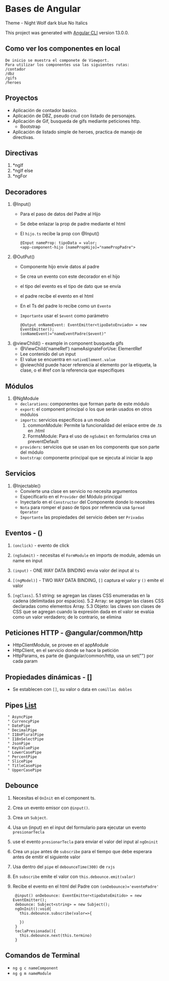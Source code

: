 # Bases de Angular

Theme  - Night Wolf dark blue No Italics

This project was generated with [Angular CLI](https://github.com/angular/angular-cli) version 13.0.0.

## Como ver los componentes en local

    De inicio se muestra el componete de Viewport.
    Para utilizar los componentes usa las siguientes rutas:
    /contador
    /dbz
    /gifs
    /heroes

## Proyectos

- Aplicación de contador basico.
- Aplicación de DBZ, pseudo crud con listado de personajes.
- Aplicación de Gif, busqueda de gifs mediante peticiones http.
  - Bootstrap
- Aplicación de listado simple de heroes, practica de manejo de directivas.

## Directivas

1. *ngIf
2. *ngIf else
3. *ngFor

## Decoradores

1. @Input()
    - Para el paso de datos del Padre al Hijo
    - Se debe enlazar la prop de padre mediante el html
    - El `hijo.ts` recibe la prop con @Input()

          @Input nameProp: tipoData = valor;
          <app-component-hijo [namePropHijo]="namePropPadre">

2. @OutPut()
    - Componente hijo envíe datos al padre
    - Se crea un evento con este decorador en el hijo
    - el tipo del evento es el tipo de dato que se envía
    - el padre recibe el evento en el html
    - En el Ts del padre lo recibe como un `Evento`
    - `Importante` usar el `$event` como parámetro
  
          @Output onNameEvent: EventEmitter<tipoDatoEnviado> = new EventEmitter();
          (onNameEvent)="nameEventPadre($event)"

3. @viewChild() - example in component busqueda gifs
    - @ViewChild('nameRef') nameAsignateForUse: ElementRef
    - Lee contenido del un input
    - El value se encuentra en `nativeElement.value`
    - @viewchild puede hacer referencia al elemento por la etiqueta, la clase, o el #ref con la referencia que especifiques

## Módulos

1. @NgModule
    - `declarations`: componentes que forman parte de este módulo
    - `export`: el component principal o los que serán usados en otros módulos
    - `imports`: servicios específicos a un modulo
      1. commonModule: Permite la funcionalidad del enlace entre de .ts en .html
      2. FormsModule: Para el uso de `ngSubmit` en formularios crea un preventDefault
    - `providers`: servicios que se usan en los components que son parte del módulo
    - `bootstrap`: componente principal que se ejecuta al iniciar la app

## Servicios

1. @Injectable()
    - Convierte una clase en servicio no necesita argumentos
    - Especificarlo en el `Provider` del Módulo principal
    - Inyectarlo en el `Constructor` del Componente donde lo necesites
    - `Nota` para romper el paso de tipos por referencia usa `Spread Operator`
    - `Importante` las propiedades del servicio deben ser `Privadas`

## Eventos - ()

1. `(onclick)` - evento de click

2. `(ngSubmit)` - necesitas el `FormModule` en imports de module, además un name en input

3. `(input)` - ONE WAY DATA BINDING envia valor del input al `ts`
  
4. `[(ngModel)]` - TWO WAY DATA BINDING, `[]` captura el valor y `()` emite el valor

5. `[ngClass]`.
  5.1 string: se agregan las clases CSS enumeradas en la cadena (delimitadas por espacios).
  5.2 Array: se agregan las clases CSS declaradas como elementos Array.
  5.3 Objeto: las claves son clases de CSS que se agregan cuando la expresión dada en el valor se evalúa como un valor verdadero; de lo contrario, se elimina

## Peticiones HTTP - @angular/common/http

- HttpClientModule, se provee en el appModule
- HttpClient, en el servicio donde se hace la petición
- HttpParams, es parte de @angular/common/http, usa un set("") por cada param

## Propiedades dinámicas - []

- Se establecen con `[]`, su valor o data en `comillas dobles`

## Pipes [List](https://angular.io/api?type=pipe)

     ° AsyncPipe
     ° CurrencyPipe
     ° DatePipe
     ° DecimalPipe
     ° I18nPluralPipe
     ° I18nSelectPipe
     ° JsonPipe
     ° KeyValuePipe
     ° LowerCasePipe
     ° PercentPipe
     ° SlicePipe
     ° TitleCasePipe
     ° UpperCasePipe

<!-- FIXME  -->
## Debounce

1. Necesitas el `OnInit` en el component ts.

2. Crea un evento emisor con `@input()`.

3. Crea un `Subject`.

4. Usa un (input) en el input del formulario para ejecutar un evento `presionarTecla`
  
5. use el evento `presionarTecla` para enviar el valor del input al `ngOninit`
  
6. Crea un `pipe` antes de `subscribe` para el tiempo que debe esperara antes de emitir el siguiente valor
  
7. Usa dentro del `pipe` el `debounceTime(300)` de `rxjs`

8. En `subscribe` emite el valor con `this.debounce.emit(valor)`

9. Recibe el evento en el html del Padre con `(onDebounce)='eventePadre'`

        @input() onDebounce: EventEmitter<tipoDatoEmitido> = new EventEmitter();
        debounce: Subject<string> = new Subject();
        ngOnInit():void{
          this.debounce.subscribe(valor=>{
            
          })
        }
        teclaPresionada(){
          this.debounce.next(this.termino)
        }

## Comandos de Terminal

- `ng g c nameComponent`
- `ng g m nameModule`
